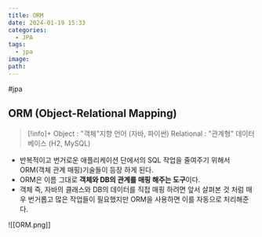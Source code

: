 ```yaml
---
title: ORM
date: 2024-01-19 15:33
categories:
  - JPA
tags:
  - jpa
image: 
path:
---
```

#jpa 


## ORM (Object-Relational Mapping)
> [!info]+ 
> Object : "객체"지향 언어 (자바, 파이썬)
> Relational : "관계형" 데이터베이스 (H2, MySQL)

+ 반복적이고 번거로운 애플리케이션 단에서의 SQL 작업을 줄여주기 위해서 ORM(객체 관계 매핑)기술들이 등장 하게 된다.
+ ORM은 이름 그대로 **객체와 DB의 관계를 매핑 해주는 도구**이다.
+ 객체 즉, 자바의 클래스와 DB의 데이터를 직접 매핑 하려면 앞서 살펴본 것 처럼 매우 번거롭고 많은 작업들이 필요했지만 ORM을 사용하면 이를 자동으로 처리해준다.


![[ORM.png]]

